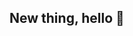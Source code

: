 ## New thing, hello 👋

<!--
**RebeccaWalls14/RebeccaWalls14** is a ✨ _special_ ✨ repository because its `README.md` (this file) appears on your GitHub profile.

Here's what you should know about me:

🧀 Cheese
🧀 More cheese
🕦 At 11:30 have cheese
🌟 Or I will explode
🎱 Ask the Magic 8 ball, it's true
📟 Paging Dr. Cheese
🔑 Cheese is key
🔛 Really on one!
-->
